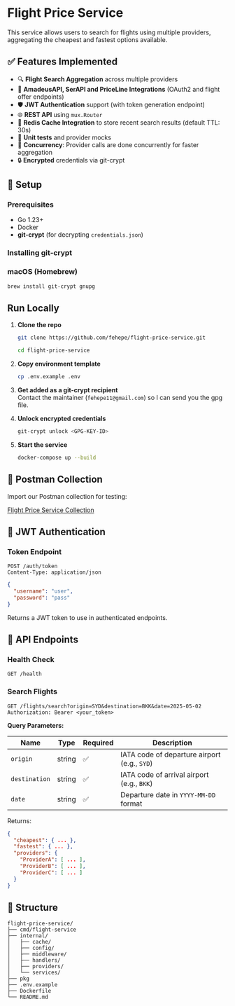 # Flight Price Service

This service allows users to search for flights using multiple providers, aggregating the cheapest and fastest options available.

## ✅ Features Implemented

- 🔍 **Flight Search Aggregation** across multiple providers
- 📡 **AmadeusAPI, SerAPI and PriceLine Integrations** (OAuth2 and flight offer endpoints)
- 🛡️ **JWT Authentication** support (with token generation endpoint)
- 🌐 **REST API** using `mux.Router`
- 💾 **Redis Cache Integration** to store recent search results (default TTL: 30s)
- 🧪 **Unit tests** and provider mocks
- 🧠 **Concurrency**: Provider calls are done concurrently for faster aggregation
- 🔒 **Encrypted** credentials via git-crypt

## 🔧 Setup

### Prerequisites
- Go 1.23+
- Docker
- **git‑crypt** (for decrypting `credentials.json`)

### Installing git‑crypt

### macOS (Homebrew)
```bash
brew install git-crypt gnupg
```

## Run Locally

1. **Clone the repo**
   ```bash
   git clone https://github.com/fehepe/flight-price-service.git
   ```

   ```bash
   cd flight-price-service
   ```
2. **Copy environment template**
   ```bash
   cp .env.example .env
   ```
3. **Get added as a git‑crypt recipient**  
   Contact the maintainer (`fehepe11@gmail.com`) so I can send you the gpg file.
4. **Unlock encrypted credentials**
   ```bash
   git-crypt unlock <GPG-KEY-ID>
   ```
5. **Start the service**
   ```bash
   docker-compose up --build
   ```
## 🚀 Postman Collection

Import our Postman collection for testing:

[Flight Price Service Collection](https://github.com/fehepe/flight-price-service/blob/main/Flight%20Price%20Service.postman_collection.json)

## 🔐 JWT Authentication

### Token Endpoint
```
POST /auth/token
Content-Type: application/json
```
```json
{
  "username": "user",
  "password": "pass"
}
```
Returns a JWT token to use in authenticated endpoints.

## 📘 API Endpoints

### Health Check
```http
GET /health
```

### Search Flights
```http
GET /flights/search?origin=SYD&destination=BKK&date=2025-05-02
Authorization: Bearer <your_token>
```
**Query Parameters:**

| Name            | Type    | Required | Description                                 |
|-----------------|---------|----------|---------------------------------------------|
| `origin`        | string  | ✅       | IATA code of departure airport (e.g., `SYD`) |
| `destination`   | string  | ✅       | IATA code of arrival airport (e.g., `BKK`)   |
| `date`| string  | ✅       | Departure date in `YYYY-MM-DD` format        |

Returns:
```json
{
  "cheapest": { ... },
  "fastest": { ... },
  "providers": {
    "ProviderA": [ ... ],
    "ProviderB": [ ... ],
    "ProviderC": [ ... ]
  }
}
```

## 📂 Structure

```
flight-price-service/
├── cmd/flight-service
├── internal/
│   ├── cache/  
│   ├── config/                 
│   ├── middleware/       
│   ├── handlers/
│   ├── providers/
│   └── services/
├── pkg
├── .env.example
├── Dockerfile
└── README.md
```

